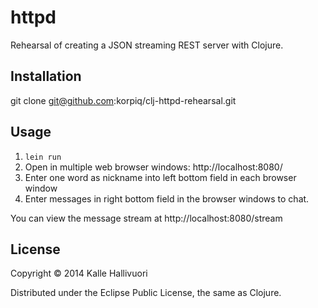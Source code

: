 # httpd

Rehearsal of creating a JSON streaming REST server with Clojure.

## Installation

git clone git@github.com:korpiq/clj-httpd-rehearsal.git

## Usage

1. `lein run`
2. Open in multiple web browser windows: http://localhost:8080/
3. Enter one word as nickname into left bottom field in each browser window
4. Enter messages in right bottom field in the browser windows to chat.

You can view the message stream at http://localhost:8080/stream

## License

Copyright © 2014 Kalle Hallivuori

Distributed under the Eclipse Public License, the same as Clojure.
